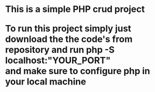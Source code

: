 <h1> This is a simple PHP crud project 
<p> To run this project simply just download the the code's from repository and run <b> php -S localhost:"YOUR_PORT" </b> <br/> and make sure to configure php in your local machine